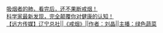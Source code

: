   
[吸烟者的肺，看完后，还不果断戒烟！](http://www.dianyue.me/archives/650/wnyr4yqsd9y6ntg7/)  
[科学家最新发现，完全颠覆你对健康的认知！](http://www.dianyue.me/archives/593/iw6thkn7t4eouz9f/)  
[【远方传媒】辽宁总社||《戒烟》||作者：刘晶||主播：绿色蔬菜](http://www.dianyue.me/archives/938/1j1uvm33n21e3t8i/)